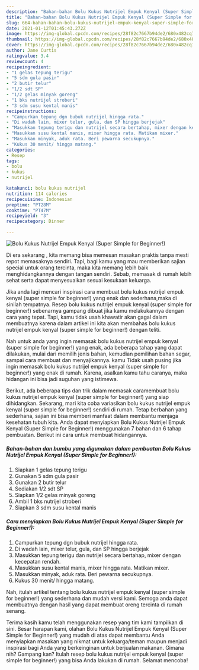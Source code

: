 ```yaml
---
description: "Bahan-bahan Bolu Kukus Nutrijel Empuk Kenyal (Super Simple for Beginner!) yang lezat Untuk Jualan"
title: "Bahan-bahan Bolu Kukus Nutrijel Empuk Kenyal (Super Simple for Beginner!) yang lezat Untuk Jualan"
slug: 664-bahan-bahan-bolu-kukus-nutrijel-empuk-kenyal-super-simple-for-beginner-yang-lezat-untuk-jualan
date: 2021-01-12T01:45:43.272Z
image: https://img-global.cpcdn.com/recipes/28f82c7667b94de2/680x482cq70/bolu-kukus-nutrijel-empuk-kenyal-super-simple-for-beginner-foto-resep-utama.jpg
thumbnail: https://img-global.cpcdn.com/recipes/28f82c7667b94de2/680x482cq70/bolu-kukus-nutrijel-empuk-kenyal-super-simple-for-beginner-foto-resep-utama.jpg
cover: https://img-global.cpcdn.com/recipes/28f82c7667b94de2/680x482cq70/bolu-kukus-nutrijel-empuk-kenyal-super-simple-for-beginner-foto-resep-utama.jpg
author: Jane Curtis
ratingvalue: 3.4
reviewcount: 4
recipeingredient:
- "1 gelas tepung terigu"
- "5 sdm gula pasir"
- "2 butir telur"
- "1/2 sdt SP"
- "1/2 gelas minyak goreng"
- "1 bks nutrijel stroberi"
- "3 sdm susu kental manis"
recipeinstructions:
- "Campurkan tepung dgn bubuk nutrijel hingga rata."
- "Di wadah lain, mixer telur, gula, dan SP hingga berjejak"
- "Masukkan tepung terigu dan nutrijel secara bertahap, mixer dengan kecepatan rendah."
- "Masukkan susu kental manis, mixer hingga rata. Matikan mixer."
- "Masukkan minyak, aduk rata. Beri pewarna secukupnya."
- "Kukus 30 menit/ hingga matang."
categories:
- Resep
tags:
- bolu
- kukus
- nutrijel

katakunci: bolu kukus nutrijel 
nutrition: 114 calories
recipecuisine: Indonesian
preptime: "PT28M"
cooktime: "PT47M"
recipeyield: "3"
recipecategory: Dinner

---
```



![Bolu Kukus Nutrijel Empuk Kenyal (Super Simple for Beginner!)](https://img-global.cpcdn.com/recipes/28f82c7667b94de2/680x482cq70/bolu-kukus-nutrijel-empuk-kenyal-super-simple-for-beginner-foto-resep-utama.jpg)

Di era  sekarang , kita memang bisa memesan masakan praktis tanpa mesti repot memasaknya sendiri. Tapi, bagi kamu yang mau memberikan sajian special untuk orang tercinta, maka kita memang lebih baik menghidangkannya dengan tangan sendiri. Sebab, memasak di rumah lebih sehat serta dapat menyesuaikan sesuai kesukaan keluarga.

Jika anda lagi mencari inspirasi cara membuat bolu kukus nutrijel empuk kenyal (super simple for beginner!) yang enak dan sederhana,maka di sinilah tempatnya. Resep bolu kukus nutrijel empuk kenyal (super simple for beginner!)  sebenarnya gampang dibuat jika kamu melakukannya dengan cara yang tepat. Tapi, kamu tidak usah khawatir akan gagal dalam membuatnya 
karena dalam artikel ini kita akan membahas bolu kukus nutrijel empuk kenyal (super simple for beginner!) dengan teliti.  



Nah untuk anda yang ingin memasak bolu kukus nutrijel empuk kenyal (super simple for beginner!) yang enak, ada beberapa tahap yang dapat dilakukan, mulai dari memilih jenis bahan, kemudian pemilihan bahan segar, sampai cara membuat dan menyajikannya. kamu Tidak usah pusing jika ingin memasak bolu kukus nutrijel empuk kenyal (super simple for beginner!) yang enak di rumah. Karena, asalkan kamu  tahu caranya, maka hidangan ini bisa jadi suguhan yang istimewa.

Berikut, ada beberapa tips dan trik dalam memasak caramembuat bolu kukus nutrijel empuk kenyal (super simple for beginner!) yang siap dihidangkan. Sekarang, mari kita coba variasikan bolu kukus nutrijel empuk kenyal (super simple for beginner!) sendiri di rumah. Tetap berbahan yang sederhana, sajian ini bisa memberi manfaat dalam membantu menjaga kesehatan tubuh kita. Anda dapat menyiapkan Bolu Kukus Nutrijel Empuk Kenyal (Super Simple for Beginner!) menggunakan 7 bahan dan 6 tahap pembuatan. Berikut ini cara untuk membuat hidangannya.

<!--inarticleads1-->

##### Bahan-bahan dan bumbu yang digunakan dalam pembuatan Bolu Kukus Nutrijel Empuk Kenyal (Super Simple for Beginner!):

1. Siapkan 1 gelas tepung terigu
1. Gunakan 5 sdm gula pasir
1. Gunakan 2 butir telur
1. Sediakan 1/2 sdt SP
1. Siapkan 1/2 gelas minyak goreng
1. Ambil 1 bks nutrijel stroberi
1. Siapkan 3 sdm susu kental manis




<!--inarticleads2-->

##### Cara menyiapkan Bolu Kukus Nutrijel Empuk Kenyal (Super Simple for Beginner!):

1. Campurkan tepung dgn bubuk nutrijel hingga rata.
1. Di wadah lain, mixer telur, gula, dan SP hingga berjejak
1. Masukkan tepung terigu dan nutrijel secara bertahap, mixer dengan kecepatan rendah.
1. Masukkan susu kental manis, mixer hingga rata. Matikan mixer.
1. Masukkan minyak, aduk rata. Beri pewarna secukupnya.
1. Kukus 30 menit/ hingga matang.




Nah, itulah artikel tentang  bolu kukus nutrijel empuk kenyal (super simple for beginner!)  yang sederhana dan mudah versi kami. Semoga anda dapat membuatnya dengan hasil yang dapat membuat oreng tercinta di rumah senang. 

Terima kasih kamu telah menggunakan resep yang tim kami tampilkan di sini. Besar harapan kami, olahan  Bolu Kukus Nutrijel Empuk Kenyal (Super Simple for Beginner!) yang mudah di atas dapat membantu Anda menyiapkan masakan yang nikmat untuk keluarga/teman maupun menjadi inspirasi bagi Anda yang berkeinginan untuk berjualan makanan. Gimana nih? Gampang kan? Itulah resep bolu kukus nutrijel empuk kenyal (super simple for beginner!) yang bisa Anda lakukan di rumah. Selamat mencoba!

